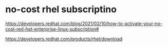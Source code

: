 # no-cost rhel subscriptino

https://developers.redhat.com/blog/2021/02/10/how-to-activate-your-no-cost-red-hat-enterprise-linux-subscription#



https://developers.redhat.com/products/rhel/download